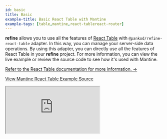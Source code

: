 ```yaml
---
id: basic
title: Basic
example-title: Basic React Table with Mantine
example-tags: [table,mantine,react-tablereact-router]
---
```


**refine** allows you to use all the features of [React Table](https://react-table.tanstack.com/) with `@pankod/refine-react-table` adapter. In this way, you can manage your server-side data operations. By using this adapter, you can directly use all the features of React Table in your **refine** project. For more information, you can view the live example or review the source code to see how it's used with Mantine.

[Refer to the React Table documentation for more information. →](/docs/packages/documentation/react-table/)

[View Mantine React Table Example Source](https://github.com/refinedev/refine/tree/master/examples/table/reactTable/basic)

<iframe loading="lazy" src="https://stackblitz.com/github/refinedev/refine/tree/master/examples/table/mantine/basic/?embed=1&view=preview&theme=dark&preset=node&ctl=1"
    style={{width: "100%", height:"80vh", border: "0px", borderRadius: "8px", overflow:"hidden"}}
    title="mantine-basic-react-table-example"
></iframe>
